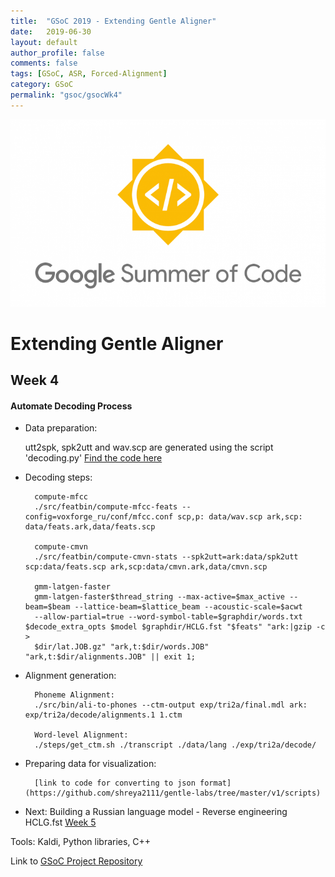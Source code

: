 ```yaml
---
title:  "GSoC 2019 - Extending Gentle Aligner"
date:   2019-06-30
layout: default
author_profile: false
comments: false
tags: [GSoC, ASR, Forced-Alignment]
category: GSoC
permalink: "gsoc/gsocWk4"
---
```


![GSoC](/icons/GSoC.png)

<h1> Extending Gentle Aligner </h1>
<h2> Week 4 </h2>
<h4> Automate Decoding Process </h4>

* Data preparation:

    utt2spk, spk2utt and wav.scp are generated using the script 'decoding.py'
    [Find the code here]((https://github.com/shreya2111/gentle-labs/tree/master/v1/scripts))

* Decoding steps:

        compute-mfcc
        ./src/featbin/compute-mfcc-feats --config=voxforge_ru/conf/mfcc.conf scp,p: data/wav.scp ark,scp: data/feats.ark,data/feats.scp
        
        compute-cmvn
        ./src/featbin/compute-cmvn-stats --spk2utt=ark:data/spk2utt scp:data/feats.scp ark,scp:data/cmvn.ark,data/cmvn.scp

        gmm-latgen-faster
        gmm-latgen-faster$thread_string --max-active=$max_active --beam=$beam --lattice-beam=$lattice_beam --acoustic-scale=$acwt 
        --allow-partial=true --word-symbol-table=$graphdir/words.txt $decode_extra_opts $model $graphdir/HCLG.fst "$feats" "ark:|gzip -c > 
        $dir/lat.JOB.gz" "ark,t:$dir/words.JOB" "ark,t:$dir/alignments.JOB" || exit 1;

* Alignment generation: 

        Phoneme Alignment:
        ./src/bin/ali-to-phones --ctm-output exp/tri2a/final.mdl ark: exp/tri2a/decode/alignments.1 1.ctm

        Word-level Alignment:
        ./steps/get_ctm.sh ./transcript ./data/lang ./exp/tri2a/decode/

* Preparing data for visualization:

        [link to code for converting to json format](https://github.com/shreya2111/gentle-labs/tree/master/v1/scripts)

* Next: Building a Russian language model - Reverse engineering HCLG.fst [Week 5](https://shreya2111.github.io/gsoc/gsocWk5)

Tools:
Kaldi, Python libraries, C++


Link to [GSoC Project Repository](https://github.com/shreya2111/Gentle-Aligner-Extension)
 
